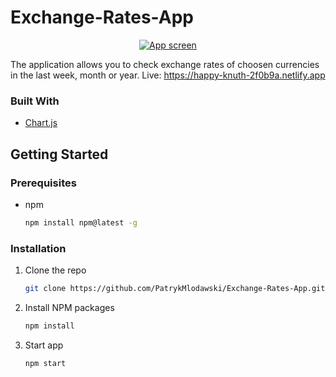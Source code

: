 # Exchange-Rates-App

<p align="center">
  <a href="https://happy-knuth-2f0b9a.netlify.app">
    <img src="https://i.ibb.co/kxJXNgP/Screenshot-from-2021-03-29-19-50-44.png" alt="App screen">
  </a>
</p>

The application allows you to check exchange rates of choosen currencies in the last week, month or year. Live: https://happy-knuth-2f0b9a.netlify.app

### Built With

* [Chart.js](https://www.chartjs.org/)

## Getting Started

### Prerequisites

* npm
  ```sh
  npm install npm@latest -g
  ```
  
### Installation

1. Clone the repo
   ```sh
   git clone https://github.com/PatrykMlodawski/Exchange-Rates-App.git
   ```
2. Install NPM packages
   ```sh
   npm install
   ```
3. Start app
   ```sh
   npm start
   ```
